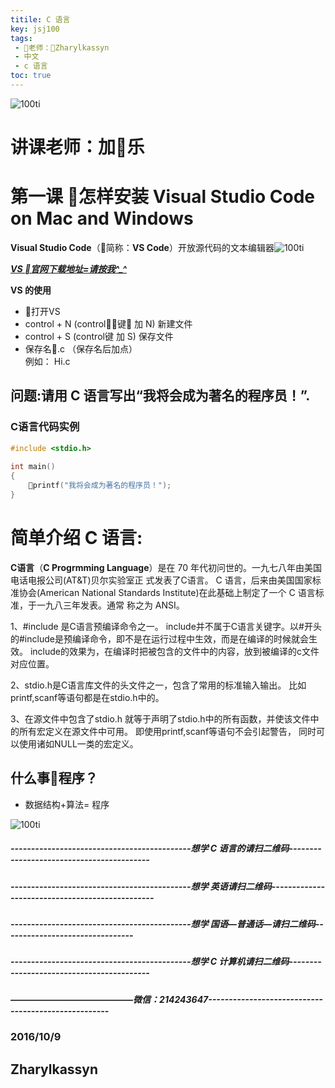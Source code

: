 ```yaml
---
titile: C 语言 
key: jsj100
tags: 
 - 老师：Zharylkassyn
 - 中文
 - c 语言
toc: true
---
```


![100ti](https://www.techworm.net/programming/wp-content/uploads/2018/09/c-programming-1.png)

# 讲课老师：加乐


# 第一课    怎样安装 Visual Studio Code on Mac and Windows 

**Visual Studio Code**（简称：**VS Code**）开放源代码的文本编辑器![100ti](https://ss3.bdstatic.com/70cFv8Sh_Q1YnxGkpoWK1HF6hhy/it/u=3932111443,2597651088&fm=26&gp=0.jpg)

***[VS 官网下载地址=请按我^_^](https://code.visualstudio.com/download)***

<!--more--> 
**VS 的使用**

* 打开VS
* control + N (control键 加 N)  新建文件
* control + S (control键 加 S)  保存文件
* 保存名.c     （保存名后加点）    
  例如： Hi.c      




## 问题:请用 C 语言写出“我将会成为著名的程序员！”.

### C语言代码实例

```c
#include <stdio.h>
 
int main()
{
	printf("我将会成为著名的程序员！");
} 
```



#  简单介绍 C 语言:

**C语言**（**C Progrmming Language**）是在 70 年代初问世的。一九七八年由美国电话电报公司(AT&T)贝尔实验室正 式发表了C语言。 C 语言，后来由美国国家标准协会(American National Standards Institute)在此基础上制定了一个 C 语言标准，于一九八三年发表。通常 称之为 ANSI。


1、#include 是C语言预编译命令之一。
include并不属于C语言关键字。以#开头的#include是预编译命令，即不是在运行过程中生效，而是在编译的时候就会生效。
include的效果为，在编译时把被包含的文件中的内容，放到被编译的c文件对应位置。

2、stdio.h是C语言库文件的头文件之一，包含了常用的标准输入输出。
比如printf,scanf等语句都是在stdio.h中的。

3、在源文件中包含了stdio.h 就等于声明了stdio.h中的所有函数，并使该文件中的所有宏定义在源文件中可用。
即使用printf,scanf等语句不会引起警告， 同时可以使用诸如NULL一类的宏定义。

## 什么事程序？
* 数据结构+算法= 程序 

![100ti](http://img3.imgtn.bdimg.com/it/u=3488144843,3574595978&fm=200&gp=0.jpg)

##### --------------------------------------------想学 C 语言的请扫二维码------------------------------------------

##### --------------------------------------------想学 英语请扫二维码------------------------------------------------

##### --------------------------------------------想学 国语—普通话—请扫二维码--------------------------------

##### --------------------------------------------想学 C 计算机请扫二维码------------------------------------------

##### ——————————————微信：214243647----------------------------------------------------



### 2016/10/9

## Zharylkassyn
